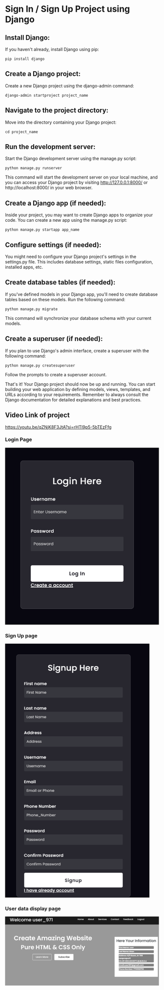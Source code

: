 # Sign In / Sign Up Project using Django

## Install Django:

If you haven't already, install Django using pip:

```
pip install django
```

## Create a Django project:

Create a new Django project using the django-admin command:

```
django-admin startproject project_name
```

## Navigate to the project directory:

Move into the directory containing your Django project:

```
cd project_name
```

## Run the development server:

Start the Django development server using the manage.py script:

```
python manage.py runserver
```

This command will start the development server on your local machine, and you can access your Django project by visiting http://127.0.0.1:8000/ or http://localhost:8000/ in your web browser.

## Create a Django app (if needed):

Inside your project, you may want to create Django apps to organize your code. You can create a new app using the manage.py script:

```
python manage.py startapp app_name
```

## Configure settings (if needed):

You might need to configure your Django project's settings in the settings.py file. This includes database settings, static files configuration, installed apps, etc.

## Create database tables (if needed):

If you've defined models in your Django app, you'll need to create database tables based on these models. Run the following command:

```
python manage.py migrate
```

This command will synchronize your database schema with your current models.

## Create a superuser (if needed):
If you plan to use Django's admin interface, create a superuser with the following command:

```
python manage.py createsuperuser
```

Follow the prompts to create a superuser account.

That's it! Your Django project should now be up and running. You can start building your web application by defining models, views, templates, and URLs according to your requirements. Remember to always consult the Django documentation for detailed explanations and best practices.

## Video Link of project

https://youtu.be/qZNjK8F3JtA?si=rHTI9p5-5bTEzFfg

### Login Page

![alt text](image.png)

### Sign Up page

![alt text](image-1.png)

### User data display page

![alt text](image-2.png)
